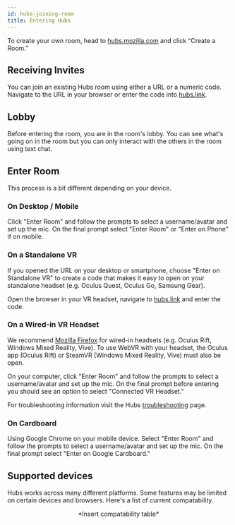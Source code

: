 ```yaml
---
id: hubs-joining-room
title: Entering Hubs
---
```


To create your own room, head to [hubs.mozilla.com](hubs.mozilla.com) and click “Create a Room.” 

## Receiving Invites
You can join an existing Hubs room using either a URL or a numeric code. Navigate to the URL in your browser or enter the code into [hubs.link](hubs.link).


## Lobby
Before entering the room, you are in the room's lobby. You can see what's going on in the room but you can only interact with the others in the room using text chat. 


## Enter Room
This process is a bit different depending on your device.



### On Desktop / Mobile 

Click "Enter Room" and follow the prompts to select a username/avatar and set up the mic. On the final prompt select "Enter Room" or "Enter on Phone" if on mobile. 

### On a Standalone VR

If you opened the URL on your desktop or smartphone, choose "Enter on Standalone VR" to create a code that makes it easy to open on your standalone headset (e.g. Oculus Quest, Oculus Go, Samsung Gear).

Open the browser in your VR headset, navigate to [hubs.link](hubs.link) and enter the code. 

### On a Wired-in VR Headset
We recommend [Mozilla Firefox]() for wired-in headsets (e.g. Oculus Rift, Windows Mixed Reality, Vive). To use WebVR with your headset, the Oculus app (Oculus Rift) or SteamVR (Windows Mixed Reality, Vive) must also be open.

On your computer, click "Enter Room" and follow the prompts to select a username/avatar and set up the mic. On the final prompt before entering you should see an option to select "Connected VR Headset."

For troubleshooting information visit the Hubs [troubleshooting](./hubs-faq) page.

### On Cardboard
Using Google Chrome on your mobile device. Select "Enter Room" and follow the prompts to select a username/avatar and set up the mic. On the final prompt select "Enter on Google Cardboard." 

## Supported devices

Hubs works across many different platforms. Some features may be limited on certain devices and browsers. Here's a list of current compatability.

<center> *Insert compatability table* </center>



